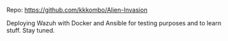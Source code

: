 Repo: https://github.com/kkkombo/Alien-Invasion

Deploying Wazuh with Docker and Ansible for testing purposes and to learn stuff.
Stay tuned.